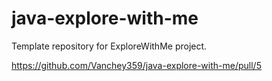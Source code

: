 # java-explore-with-me
Template repository for ExploreWithMe project.

https://github.com/Vanchey359/java-explore-with-me/pull/5
